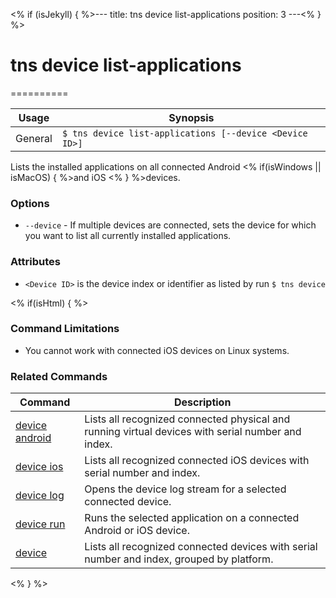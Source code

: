 <% if (isJekyll) { %>---
title: tns device list-applications
position: 3
---<% } %>
# tns device list-applications
==========

Usage | Synopsis
------|-------
General | `$ tns device list-applications [--device <Device ID>]`

Lists the installed applications on all connected Android <% if(isWindows || isMacOS) { %>and iOS <% } %>devices. 

### Options
* `--device` - If multiple devices are connected, sets the device for which you want to list all currently installed applications.

### Attributes
* `<Device ID>` is the device index or identifier as listed by run `$ tns device`

<% if(isHtml) { %> 
### Command Limitations

* You cannot work with connected iOS devices on Linux systems.

### Related Commands

Command | Description
----------|----------
[device android](device-android.html) | Lists all recognized connected physical and running virtual devices with serial number and index.
[device ios](device-ios.html) | Lists all recognized connected iOS devices with serial number and index.
[device log](device-log.html) | Opens the device log stream for a selected connected device.
[device run](device-run.html) | Runs the selected application on a connected Android or iOS device.
[device](device.html) | Lists all recognized connected devices with serial number and index, grouped by platform.
<% } %>